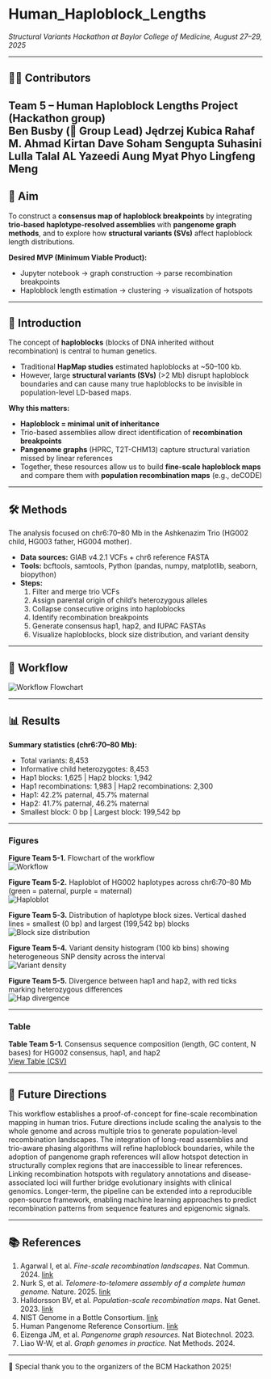 # Human_Haploblock_Lengths  
*Structural Variants Hackathon at Baylor College of Medicine, August 27–29, 2025*  

---

## 👩‍🔬 Contributors  
Team 5 – Human Haploblock Lengths Project (Hackathon group)  
Ben Busby (👑 Group Lead)
Jędrzej Kubica
Rahaf M. Ahmad
 Kirtan Dave 
Soham Sengupta
Suhasini Lulla
Talal AL Yazeedi
Aung Myat Phyo
Lingfeng Meng
---

## 🎯 Aim  
To construct a **consensus map of haploblock breakpoints** by integrating **trio-based haplotype-resolved assemblies** with **pangenome graph methods**, and to explore how **structural variants (SVs)** affect haploblock length distributions.  

**Desired MVP (Minimum Viable Product):**  
- Jupyter notebook → graph construction → parse recombination breakpoints  
- Haploblock length estimation → clustering → visualization of hotspots  

---

## 📖 Introduction  

The concept of **haploblocks** (blocks of DNA inherited without recombination) is central to human genetics.  
- Traditional **HapMap studies** estimated haploblocks at ~50–100 kb.  
- However, large **structural variants (SVs)** (>2 Mb) disrupt haploblock boundaries and can cause many true haploblocks to be invisible in population-level LD-based maps.  

**Why this matters:**  
- **Haploblock = minimal unit of inheritance**  
- Trio-based assemblies allow direct identification of **recombination breakpoints**  
- **Pangenome graphs** (HPRC, T2T-CHM13) capture structural variation missed by linear references  
- Together, these resources allow us to build **fine-scale haploblock maps** and compare them with **population recombination maps** (e.g., deCODE)  

---

## 🛠️ Methods  

The analysis focused on chr6:70–80 Mb in the Ashkenazim Trio (HG002 child, HG003 father, HG004 mother).  
- **Data sources:** GIAB v4.2.1 VCFs + chr6 reference FASTA  
- **Tools:** bcftools, samtools, Python (pandas, numpy, matplotlib, seaborn, biopython)  
- **Steps:**  
  1. Filter and merge trio VCFs  
  2. Assign parental origin of child’s heterozygous alleles  
  3. Collapse consecutive origins into haploblocks  
  4. Identify recombination breakpoints  
  5. Generate consensus hap1, hap2, and IUPAC FASTAs  
  6. Visualize haploblocks, block size distribution, and variant density  

---

## 🔄 Workflow  

![Workflow Flowchart](https://github.com/collaborativebioinformatics/Human_Haploblock_Lengths/blob/main/Flowchart.JPG)  

---

## 📊 Results  

**Summary statistics (chr6:70–80 Mb):**  
- Total variants: 8,453  
- Informative child heterozygotes: 8,453  
- Hap1 blocks: 1,625 | Hap2 blocks: 1,942  
- Hap1 recombinations: 1,983 | Hap2 recombinations: 2,300  
- Hap1: 42.2% paternal, 45.7% maternal  
- Hap2: 41.7% paternal, 46.2% maternal  
- Smallest block: 0 bp | Largest block: 199,542 bp  

---

### Figures  

**Figure Team 5-1.** Flowchart of the workflow  
![Workflow](https://github.com/collaborativebioinformatics/Human_Haploblock_Lengths/blob/main/Flowchart.JPG)  

**Figure Team 5-2.** Haploblot of HG002 haplotypes across chr6:70–80 Mb (green = paternal, purple = maternal)  
![Haploblot](https://github.com/collaborativebioinformatics/Human_Haploblock_Lengths/blob/main/Figure%20Team%205-2.png)  

**Figure Team 5-3.** Distribution of haplotype block sizes. Vertical dashed lines = smallest (0 bp) and largest (199,542 bp) blocks  
![Block size distribution](https://github.com/collaborativebioinformatics/Human_Haploblock_Lengths/blob/main/Figure%20Team%205-3.png)  

**Figure Team 5-4.** Variant density histogram (100 kb bins) showing heterogeneous SNP density across the interval  
![Variant density](https://github.com/collaborativebioinformatics/Human_Haploblock_Lengths/blob/main/Figure%20Team%205-4.png)  

**Figure Team 5-5.** Divergence between hap1 and hap2, with red ticks marking heterozygous differences  
![Hap divergence](https://github.com/collaborativebioinformatics/Human_Haploblock_Lengths/blob/main/Figure%20Team%205-5.png)  

---

### Table  

**Table Team 5-1.** Consensus sequence composition (length, GC content, N bases) for HG002 consensus, hap1, and hap2  
[View Table (CSV)](https://github.com/collaborativebioinformatics/Human_Haploblock_Lengths/blob/main/Table%20Team%205-1.csv)  

---

## 🚀 Future Directions  

This workflow establishes a proof-of-concept for fine-scale recombination mapping in human trios. Future directions include scaling the analysis to the whole genome and across multiple trios to generate population-level recombination landscapes. The integration of long-read assemblies and trio-aware phasing algorithms will refine haploblock boundaries, while the adoption of pangenome graph references will allow hotspot detection in structurally complex regions that are inaccessible to linear references. Linking recombination hotspots with regulatory annotations and disease-associated loci will further bridge evolutionary insights with clinical genomics. Longer-term, the pipeline can be extended into a reproducible open-source framework, enabling machine learning approaches to predict recombination patterns from sequence features and epigenomic signals.  

---

## 📚 References  

1. Agarwal I, et al. *Fine-scale recombination landscapes.* Nat Commun. 2024. [link](https://www.nature.com/articles/s41467-024-50079-5)  
2. Nurk S, et al. *Telomere-to-telomere assembly of a complete human genome.* Nature. 2025. [link](https://doi.org/10.1038/s41586-025-09140-6)  
3. Halldorsson BV, et al. *Population-scale recombination maps.* Nat Genet. 2023. [link](https://pubmed.ncbi.nlm.nih.gov/36711673/)  
4. NIST Genome in a Bottle Consortium. [link](https://www.nist.gov/programs-projects/genome-bottle)  
5. Human Pangenome Reference Consortium. [link](https://pubmed.ncbi.nlm.nih.gov/40702183/)  
6. Eizenga JM, et al. *Pangenome graph resources.* Nat Biotechnol. 2023.  
7. Liao W-W, et al. *Graph genomes in practice.* Nat Methods. 2024.  

---

🙌 Special thank you to the organizers of the BCM Hackathon 2025!
